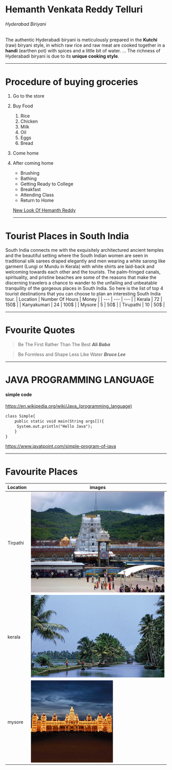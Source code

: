 # Hemanth Venkata Reddy Telluri
###### Hyderabad Biriyani
The authentic Hyderabadi biryani is meticulously prepared in the **Kutchi** (raw) biryani style, in which raw rice and raw meat are cooked together in a **handi** (earthen pot) with spices and a little bit of water. ... The richness of Hyderabadi biryani is due to its **unique cooking style**.

***

# Procedure of buying groceries
1. Go to the store
2. Buy Food
    1. Rice
    2. Chicken
    3. Milk
    4. Oil
    5. Eggs
    6. Bread
1. Come home
2. After coming home
    * Brushing
    * Bathing
    * Getting Ready to College
    * Breakfast
    * Attending Class
    * Return to Home

    [New Look Of Hemanth Reddy](AboutMe.md)

    ***

# Tourist Places in South India
South India connects me with the exquisitely architectured ancient temples and the beautiful setting where the South Indian women are seen in traditional silk sarees draped elegantly and men wearing a white sarong like garment (Lungi or Mundu in Kerala) with white shirts are laid-back and welcoming towards each other and the tourists. The palm-fringed canals, spirituality, and pristine beaches are some of the reasons that make the discerning travelers a chance to wander to the unfailing and unbeatable tranquility of the gorgeous places in South India. So here is the list of top 4 tourist destinations that you can choose to plan an interesting South India tour.
| Location | Number Of Hours | Money |
| --- | --- | --- |
| Kerala | 72 | 150$ |
| Kanyakumari | 24 | 100$ |
| Mysore | 5 | 50$ |
| Tirupathi | 10 | 50$ |

***

# Fvourite Quotes
> Be The First Rather Than The Best ***Ali Baba***

> Be Formless and Shape Less Like Water ***Bruce Lee***

***

# JAVA PROGRAMMING LANGUAGE

#### simple code
<https://en.wikipedia.org/wiki/Java_(programming_language)>
```
class Simple{  
    public static void main(String args[]){  
     System.out.println("Hello Java");  
    }  
}
```
https://www.javatpoint.com/simple-program-of-java

***

# Favourite Places
|Location | images |
| --- | --- |
|Tirpathi | ![click here to open](images1/lord_venkateswara.jpg)
| kerala | ![click here to open](images1/kerala.jpg)
| mysore | ![click](images1/mysore.jpg)



